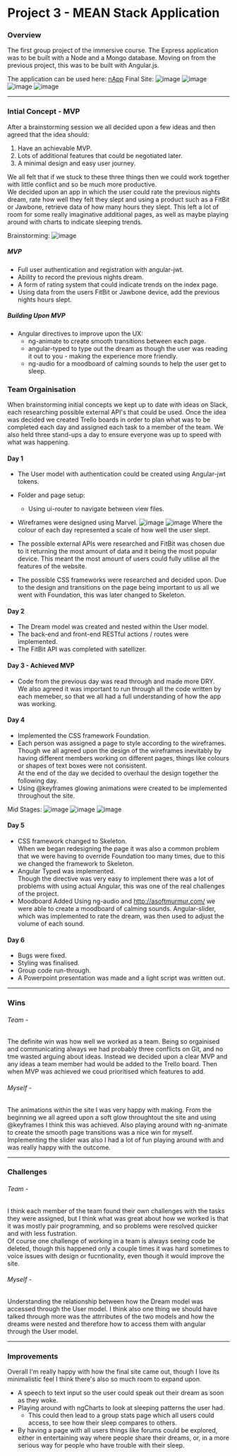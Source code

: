 # Project 3 - MEAN Stack Application

### Overview
The first group project of the immersive course. The Express application was to be built with a Node and a Mongo database. Moving on from the previous project, this was to be built with Angular.js.

The application can be used here: [nApp](https://nappzzz.herokuapp.com/)
Final Site:
![image](http://imgur.com/tgtXBE8.png)
![image](http://imgur.com/Eth9F0D.png)
![image](http://imgur.com/L1a6OyD.png)
![image](http://imgur.com/63UiJnz.png)

***

### Intial Concept - MVP
After a brainstorming session we all decided upon a few ideas and then agreed that the idea should:  
  
1. Have an achievable MVP.
2. Lots of additional features that could be negotiated later.
3. A minimal design and easy user journey.  

We all felt that if we stuck to these three things then we could work together with little conflict and so be much more productive.  
We decided upon an app in which the user could rate the previous nights dream, rate how well they felt they slept and using a product such as a FitBit or Jawbone, retrieve data of how many hours they slept. This left a lot of room for some really imaginative additional pages, as well as maybe playing around with charts to indicate sleeping trends.

Brainstorming:
![image](http://imgur.com/t3OWbTi.png)

##### MVP 
* Full user authentication and registration with angular-jwt.
* Ability to record the previous nights dream.
* A form of rating system that could indicate trends on the index page.
* Using data from the users FitBit or Jawbone device, add the previous nights hours slept.

##### Building Upon MVP
* Angular directives to improve upon the UX:
  * ng-animate to create smooth transitions between each page.
  * angular-typed to type out the dream as though the user was reading it out to you - making the experience more friendly.
  * ng-audio for a moodboard of calming sounds to help the user get to sleep.
 
### Team Orgainisation
When brainstorming initial concepts we kept up to date with ideas on Slack, each researching possible external API's that could be used. Once the idea was decided we created Trello boards in order to plan what was to be completed each day and assigned each task to a member of the team. We also held three stand-ups a day to ensure everyone was up to speed with what was happening. 

#### Day 1
* The User model with authentication could be created using Angular-jwt tokens.
* Folder and page setup:
	* Using ui-router to navigate between view files.
* Wireframes were designed using Marvel.
![image](http://imgur.com/1SIzVJM.png)
![image](http://imgur.com/USou4wR.png)
Where the colour of each day represented a scale of how well the user slept.  

* The possible external APIs were researched and FitBit was chosen due to it returning the most amount of data and it being the most popular device. This meant the most amount of users could fully utilise all the features of the website.
* The possible CSS frameworks were researched and decided upon. Due to the design and transitions on the page being important to us all we went with Foundation, this was later changed to Skeleton.

#### Day 2 
* The Dream model was created and nested within the User model.
* The back-end and front-end RESTful actions / routes were implemented.
* The FitBit API was completed with satellizer.

#### Day 3 - Achieved MVP
* Code from the previous day was read through and made more DRY.  
We also agreed it was important to run through all the code written by each memeber, so that we all had a full understanding of how the app was working.

#### Day 4
* Implemented the CSS framework Foundation.
* Each person was assigned a page to style according to the wireframes.  
Though we all agreed upon the design of the wireframes inevitably by having different members working on different pages, things like colours or shapes of text boxes were not consistent.  
At the end of the day we decided to overhaul the design together the following day.  
* Using @keyframes glowing animations were created to be implemented throughout the site.

Mid Stages:
![image](http://imgur.com/eS26YVD.png)
![image](http://imgur.com/XPbKW4P.png)
![image](http://imgur.com/zsOWete.png)
 
#### Day 5
* CSS framework changed to Skeleton.  
When we began redesigning the page it was also a common problem that we were having to override Foundation too many times, due to this we changed the framework to Skeleton.  
* Angular Typed was implemented.  
Though the directive was very easy to implement there was a lot of problems with using actual Angular, this was one of the real challenges of the project.
* Moodboard Added
Using ng-audio and http://asoftmurmur.com/ we were able to create a moodboard of calming sounds. Angular-slider, which was implemented to rate the dream, was then used to adjust the volume of each sound.

#### Day 6
* Bugs were fixed.
* Styling was finalised.
* Group code run-through.
* A Powerpoint presentation was made and a light script was written out.

***

### Wins  
###### Team - 
The definite win was how well we worked as a team. Being so orgainised and communicating always we had probably three conflicts on Git, and no tme wasted arguing about ideas. Instead we decided upon a clear MVP and any ideas a team member had would be added to the Trello board. Then when MVP was achieved we coud prioritised which features to add.  

###### Myself - 
The animations within the site I was very happy with making. From the beginning we all agreed upon a soft glow throughtout the site and using @keyframes I think this was achieved. Also playing around with ng-animate to create the smooth page transitions was a nice win for myself.  
Implementing the slider was also I had a lot of fun playing around with and was really happy with the outcome.

***

### Challenges  

###### Team -   
I think each member of the team found their own challenges with the tasks they were assigned, but I think what was great about how we worked is that it was mostly pair programming, and so problems were resolved quicker and with less fustration.  
Of course one challenge of working in a team is always seeing code be deleted, though this happened only a couple times it was hard sometimes to voice issues with design or fucntionality, even though it would improve the site.  

###### Myself -   
Understanding the relationship between how the Dream model was accessed through the User model. I think also one thing we should have talked through more was the attrributes of the two models and how the dreams were nested and therefore how to access them with angular through the User model.

***

### Improvements  

Overall I'm really happy with how the final site came out, though I love its minimalistic feel I think there's also so much room to expand upon.   

* A speech to text input so the user could speak out their dream as soon as they woke.
* Playing around with ngCharts to look at sleeping patterns the user had.
	* This could then lead to a group stats page which all users could access, to see how their sleep compares to others. 
* By having a page with all users things like forums could be explored, either in entertaining way where people share their dreams, or, in a more serious way for people who have trouble with their sleep.
